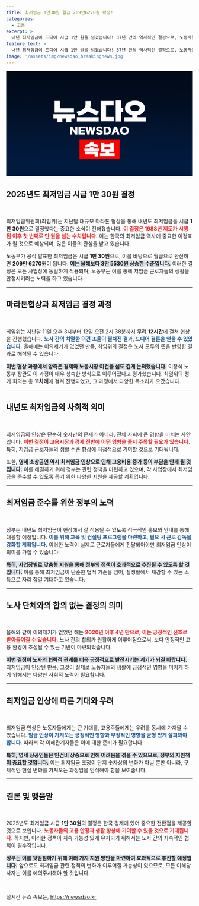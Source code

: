 ```yaml
---
title: 최저임금 1만30원 월급 209만6270원 확정!
categories:
  - 고용
excerpt: >
  내년 최저임금이 드디어 시급 1만 원을 넘겼습니다! 37년 만의 역사적인 결정으로, 노동자들은 월 209만 원을 받게 되며, 정부는 이를 철저히 준수할 계획입니다. 경제와 고용의 변화가 기대되는 순간, 자세한 내용이 궁금하다면 클릭하세요!
feature_text: >
  내년 최저임금이 드디어 시급 1만 원을 넘겼습니다! 37년 만의 역사적인 결정으로, 노동자들은 월 209만 원을 받게 되며, 정부는 이를 철저히 준수할 계획입니다. 경제와 고용의 변화가 기대되는 순간, 자세한 내용이 궁금하다면 클릭하세요!
image: '/assets/img/newsdao_breakingnews.jpg'
---
```


<p><img src="/assets/img/newsdao_breakingnews.jpg" alt="pcversion 속보" /></p>

<h2 data-ke-size="size26">2025년도 최저임금 시급 1만 30원 결정</h2>

<p data-ke-size="size16">&nbsp;</p>

<p>최저임금위원회(최임위)는 지난달 대규모 마라톤 협상을 통해 내년도 최저임금을 시급 <strong>1만 30원</strong>으로 결정했다는 중요한 소식이 전해졌습니다. <b><span style="color: #ee2323;">이 결정은 1988년 제도가 시행된 이후 첫 번째로 만 원을 넘는 수치입니다.</span></b> 이는 한국의 최저임금 역사에 중요한 이정표가 될 것으로 예상되며, 많은 이들의 관심을 받고 있습니다. </p>

<p>노동부가 공식 발표한 최저임금은 시급 <strong>1만 30원</strong>으로, 이를 바탕으로 월급으로 환산하면 <strong>209만 6270원</strong>이 됩니다. <b><span style="background-color: #21538527;">이는 올해보다 3만 5530원 상승한 수준입니다.</span></b> 이러한 결정은 모든 사업장에 동일하게 적용되며, 노동부는 이를 통해 저임금 근로자들의 생활을 안정시키려는 노력을 하고 있습니다.</p>

<hr>

<h2 data-ke-size="size26">마라톤협상과 최저임금 결정 과정</h2>

<p data-ke-size="size16">&nbsp;</p>

<p>최임위는 지난달 11일 오후 3시부터 12일 오전 2시 38분까지 무려 <strong>12시간</strong>에 걸쳐 협상을 진행했습니다. <b><span style="color: #1a5490;">노사 간의 치열한 의견 조율이 펼쳐진 결과, 드디어 결론을 얻을 수 있었습니다.</span></b> 올해에는 이의제기가 없었던 만큼, 최임위의 결정은 노사 모두의 뜻을 반영한 결과로 해석될 수 있습니다.</p>

<p><b><span style="background-color: #21538527;">이번 협상 과정에서 양측은 경제와 노동시장 여건을 심도 깊게 논의했습니다.</span></b> 이정식 노동부 장관도 이 과정이 매우 성숙한 방식으로 이루어졌다고 평가했습니다. 최임위의 정기 회의는 총 <strong>11차례</strong>에 걸쳐 진행되었고, 그 과정에서 다양한 목소리가 오갔습니다.</p>

<hr>

<h2 data-ke-size="size26">내년도 최저임금의 사회적 의미</h2>

<p data-ke-size="size16">&nbsp;</p>

<p>최저임금의 인상은 단순히 숫자만의 문제가 아니라, 전체 사회에 큰 영향을 미치는 사안입니다. <b><span style="color: #ee2323;">이번 결정이 고용시장과 경제 전반에 어떤 영향을 줄지 주목할 필요가 있습니다.</span></b> 특히, 저임금 근로자들의 생활 수준 향상에 직접적으로 기여할 것으로 기대됩니다.</p>

<p>또한, <b><span style="background-color: #21538527;">영세 소상공인 역시 최저임금 인상으로 인해 고용비용 증가 등의 부담을 안게 될 것입니다.</span></b> 이를 해결하기 위해 정부는 관련 정책을 마련하고 있으며, 각 사업장에서 최저임금을 준수할 수 있도록 돕기 위한 다양한 지원을 제공할 계획입니다.</p>

<hr>

<h2 data-ke-size="size26">최저임금 준수를 위한 정부의 노력</h2>

<p data-ke-size="size16">&nbsp;</p>

<p>정부는 내년도 최저임금이 현장에서 잘 적용될 수 있도록 적극적인 홍보와 안내를 통해 대응할 예정입니다. <b><span style="color: #1a5490;">이를 위해 교육 및 컨설팅 프로그램을 마련하고, 필요 시 근로 감독을 강화할 계획입니다.</span></b> 이러한 노력이 실제로 근로자들에게 전달되어야만 최저임금 인상이 의미를 가질 수 있습니다.</p>

<p><b><span style="background-color: #21538527;">특히, 사업장별로 맞춤형 지원을 통해 정부의 정책이 효과적으로 추진될 수 있도록 할 것입니다.</span></b> 이를 통해 최저임금이 단순한 법적 기준을 넘어, 실생활에서 체감할 수 있는 소득으로 자리 잡길 기대하고 있습니다.</p>

<hr>

<h2 data-ke-size="size26">노사 단체와의 합의 없는 결정의 의미</h2>

<p data-ke-size="size16">&nbsp;</p>

<p>올해와 같이 이의제기가 없었던 해는 <b><span style="color: #ee2323;">2020년 이후 4년 만으로, 이는 긍정적인 신호로 받아들여질 수 있습니다.</span></b> 노사 간의 합의가 원활하게 이루어짐으로써, 보다 안정적인 고용 환경이 조성될 수 있는 기반이 마련되었습니다.</p>

<p><b><span style="background-color: #21538527;">이번 결정이 노사의 협력적 관계를 더욱 긍정적으로 발전시키는 계기가 되길 바랍니다.</span></b> 최저임금이 인상된 만큼, 그것이 실제로 노동자들의 생활에 긍정적인 영향을 미치게 하기 위해서는 다양한 사회적 노력이 필요합니다.</p>

<hr>

<h2 data-ke-size="size26">최저임금 인상에 따른 기대와 우려</h2>

<p data-ke-size="size16">&nbsp;</p>

<p>최저임금 인상은 노동자들에게는 큰 기대를, 고용주들에게는 우려를 동시에 가져올 수 있습니다. <b><span style="color: #1a5490;">임금 인상이 가져오는 긍정적인 영향과 부정적인 영향을 균형 있게 살펴봐야 합니다.</span></b> 따라서 각 이해관계자들은 이에 대한 준비가 필요합니다.</p>

<p><b><span style="background-color: #21538527;">특히, 영세 상공인들은 인건비 상승으로 인해 어려움을 겪을 수 있으므로, 정부의 지원책이 중요할 것입니다.</span></b> 이는 최저임금 조정이 단지 숫자상의 변화가 아닐 뿐만 아니라, 구체적인 현실 변화를 가져오는 과정임을 인식해야 함을 보여줍니다.</p>

<hr>

<h2 data-ke-size="size26">결론 및 맺음말</h2>

<p data-ke-size="size16">&nbsp;</p>

<p>2025년도 최저임금 시급 <strong>1만 30원</strong>의 결정은 한국 경제에 있어 중요한 전환점을 제공할 것으로 보입니다. <b><span style="color: #ee2323;">노동자들의 고용 안정과 생활 향상에 기여할 수 있을 것으로 기대됩니다.</span></b> 하지만, 이러한 정책이 지속 가능성 있게 유지되기 위해서는 노사 간의 지속적인 협력이 필수적입니다.</p>

<p><b><span style="background-color: #21538527;">정부는 이를 뒷받침하기 위해 여러 가지 지원 방안을 마련하여 효과적으로 추진할 예정입니다.</span></b> 앞으로도 최저임금 관련 정책의 변화가 이루어질 가능성이 있으므로, 모든 이해당사자는 이를 예의주시해야 할 것입니다.  </p>

<p data-ke-size="size16">&nbsp;</p> 
실시간 뉴스 속보는, <a href="https://newsdao.kr" rel="dofollow">https://newsdao.kr</a>


